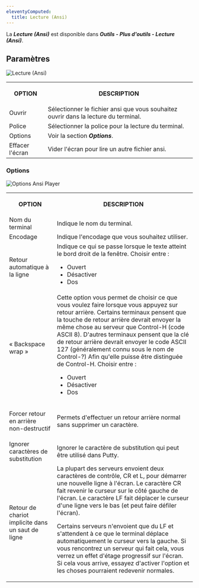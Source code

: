 ```yaml
---
eleventyComputed:
  title: Lecture (Ansi)
---
```

La ***Lecture (Ansi)*** est disponible dans ***Outils - Plus d'outils - Lecture (Ansi)***.

## Paramètres

![Lecture (Ansi)](https://cdnweb.devolutions.net/docs/fr/rdm/windows/clip10414.png)

<table>
	<tr>
		<th>

OPTION
		</th>
		<th>
DESCRIPTION
		</th>
	</tr>
		<td>
Ouvrir
		</td>
		<td>
Sélectionner le fichier ansi que vous souhaitez ouvrir dans la lecture du terminal.
		</td>
	</tr>
		<td>
Police
		</td>
		<td>
Sélectionner la police pour la lecture du terminal.
		</td>
	</tr>
		<td>
Options
		</td>
		<td>
Voir la section ***Options***.
		</td>
	</tr>
		<td>
Effacer l'écran
		</td>
		<td>
Vider l'écran pour lire un autre fichier ansi.
		</td>
	</tr>
</table>

### Options

![Options Ansi Player](https://cdnweb.devolutions.net/docs/fr/rdm/windows/clip10415.png)

<table>
	<tr>
		<th>

OPTION
		</th>
		<th>
DESCRIPTION
		</th>
	</tr>
		<td>
Nom du terminal
		</td>
		<td>
Indique le nom du terminal.
		</td>
	</tr>
		<td>
Encodage
		</td>
		<td>
Indique l'encodage que vous souhaitez utiliser.
		</td>
	</tr>
		<td>
Retour automatique à la ligne
		</td>
		<td>
Indique ce qui se passe lorsque le texte atteint le bord droit de la fenêtre. Choisir entre :

* Ouvert
* Désactiver
* Dos
		</td>
	</tr>
		<td>
« Backspace wrap »
		</td>
		<td>
Cette option vous permet de choisir ce que vous voulez faire lorsque vous appuyez sur retour arrière. Certains terminaux pensent que la touche de retour arrière devrait envoyer la même chose au serveur que Control-H (code ASCII 8). D'autres terminaux pensent que la clé de retour arrière devrait envoyer le code ASCII 127 (généralement connu sous le nom de Control-?) Afin qu'elle puisse être distinguée de Control-H. Choisir entre :

* Ouvert
* Désactiver
* Dos
		</td>
	</tr>
		<td>
Forcer retour en arrière non-destructif
		</td>
		<td>
Permets d'effectuer un retour arrière normal sans supprimer un caractère.
		</td>
	</tr>
		<td>
Ignorer caractères de substitution
		</td>
		<td>
Ignorer le caractère de substitution qui peut être utilisé dans Putty.
		</td>
	</tr>
		<td>
Retour de chariot implicite dans un saut de ligne
		</td>
		<td>
La plupart des serveurs envoient deux caractères de contrôle, CR et L, pour démarrer une nouvelle ligne à l'écran. Le caractère CR fait revenir le curseur sur le côté gauche de l'écran. Le caractère LF fait déplacer le curseur d'une ligne vers le bas (et peut faire défiler l'écran).

Certains serveurs n'envoient que du LF et s'attendent à ce que le terminal déplace automatiquement le curseur vers la gauche. Si vous rencontrez un serveur qui fait cela, vous verrez un effet d'étage progressif sur l'écran. Si cela vous arrive, essayez d'activer l'option et les choses pourraient redevenir normales.
		</td>
	</tr>
</table>

